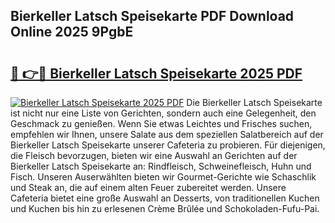 ## Bierkeller Latsch Speisekarte PDF Download Online 2025 9PgbE

# <h2><a href="http://gc5hid.nevu.top/?p=Bierkeller+Latsch+Speisekarte">🔗 👉🔴 Bierkeller Latsch Speisekarte 2025 PDF</a></h2>

[![Bierkeller Latsch Speisekarte 2025 PDF](https://i.imgur.com/dBaPXMq.png)](http://gc5hid.nevu.top/?p=Bierkeller+Latsch+Speisekarte)
Die Bierkeller Latsch Speisekarte ist nicht nur eine Liste von Gerichten, sondern auch eine Gelegenheit, den Geschmack zu genießen. Wenn Sie etwas Leichtes und Frisches suchen, empfehlen wir Ihnen, unsere Salate aus dem speziellen Salatbereich auf der Bierkeller Latsch Speisekarte unserer Cafeteria zu probieren. Für diejenigen, die Fleisch bevorzugen, bieten wir eine Auswahl an Gerichten auf der Bierkeller Latsch Speisekarte an: Rindfleisch, Schweinefleisch, Huhn und Fisch. Unseren Auserwählten bieten wir Gourmet-Gerichte wie Schaschlik und Steak an, die auf einem alten Feuer zubereitet werden. Unsere Cafeteria bietet eine große Auswahl an Desserts, von traditionellen Kuchen und Kuchen bis hin zu erlesenen Crème Brûlée und Schokoladen-Fufu-Pai.
